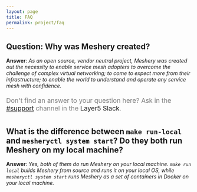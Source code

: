 ```yaml
---
layout: page
title: FAQ
permalink: project/faq
---
```


## Question: Why was Meshery created?

**Answer**: _As an open source, vendor neutral project, Meshery was created out the necessity to enable service mesh adopters to overcome the challenge of complex virtual networking; to come to expect more from their infrastructure; to enable the world to understand and operate any service mesh with confidence._

<br />
<div class="center" style="color:gray;position:relative;top:-10px;font-size:1.25em;">Don't find an answer to your question here? Ask in the <a href="https://layer5io.slack.com/archives/C01AFD2D547">#support</a> channel in the <a hre="http://slack.layer5.io/">Layer5 Slack</a>.</div>

## What is the difference between `make run-local` and `mesheryctl system start`? Do they both run Meshery on my local machine?

**Answer**: _Yes, both of them do run Meshery on your local machine. `make run local` builds Meshery from source and runs it on your local OS, while `mesheryctl system start` runs Meshery as a set of containers in Docker on your local machine._

<!--Add other questions-->